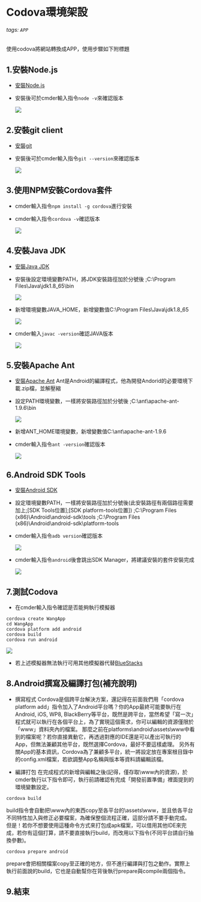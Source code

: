 # Codova環境架設
###### tags: `APP`
使用codova將網站轉換成APP，使用步驟如下附標題
## 1.安裝Node.js
- [安裝Node.js](https://nodejs.org/en/)
- 安裝後可於cmder輸入指令`node -v`來確認版本

    ![](https://i.imgur.com/9kiSccT.png)
## 2.安裝git client
- [安裝git](https://git-scm.com/)
- 安裝後可於cmder輸入指令`git --version`來確認版本

    ![](https://i.imgur.com/pw2lIyT.png)
## 3.使用NPM安裝Cordova套件
- cmder輸入指令`npm install -g cordova`進行安裝
- cmder輸入指令`cordova -v`確認版本

    ![](https://i.imgur.com/aKd8ECg.png)
## 4.安裝Java JDK
- [安裝Java JDK](http://www.oracle.com/technetwork/java/javase/downloads/jdk8-downloads-2133151.html)
- 安裝後設定環境變數PATH，將JDK安裝路徑加於分號後
;C:\Program Files\Java\jdk1.8_65\bin

    ![](https://i.imgur.com/irfhJpt.png)
- 新增環境變數JAVA_HOME，新增變數值C:\Program Files\Java\jdk1.8_65

    ![](https://i.imgur.com/4vZ3YMH.png)
- cmder輸入`javac -version`確認JAVA版本

    ![](https://i.imgur.com/HJrFbU3.png)
## 5.安裝Apache Ant
- [安裝Apache Ant](http://ant.apache.org/bindownload.cgi)
Ant是Android的編譯程式，他為開發Andorid的必要環境下載.zip檔，並解壓縮
- 設定PATH環境變數，一樣將安裝路徑加於分號後
;C:\ant\apache-ant-1.9.6\bin

    ![](https://i.imgur.com/nonF8pc.png)
- 新增ANT_HOME環境變數，新增變數值C:\ant\apache-ant-1.9.6
- cmder輸入指令`ant -version`確認版本

    ![](https://i.imgur.com/px9XJYd.png)
## 6.Android SDK Tools
- [安裝Android SDK](https://developer.android.com/studio/index.html?hl=zh-tw)
- 設定環境變數PATH，一樣將安裝路徑加於分號後(此安裝路徑有兩個路徑需要加上;[SDK Tools位置];[SDK platform-tools位置])
;C:\Program Files (x86)\Android\android-sdk\tools
;C:\Program Files (x86)\Android\android-sdk\platform-tools
- cmder輸入指令`adb version`確認版本

    ![](https://i.imgur.com/Od4rN9u.png)
- cmder輸入指令`android`後會跳出SDK Manager，將建議安裝的套件安裝完成

    ![](https://i.imgur.com/WmDxqmS.png)
## 7.測試Codova
- 在cmder輸入指令確認是否能夠執行模擬器
```linux=
cordova create WangApp
cd WangApp
cordova platform add android
cordova build
cordova run android
```
![](https://i.imgur.com/76cVYXw.png)
- 若上述模擬器無法執行可用其他模擬器代替[BlueStacks](http://www.bluestacks.com/download.html?utm_campaign=homepage-dl-button)
## 8.Android撰寫及編譯打包(補充說明)
- 撰寫程式
Cordova是個跨平台解決方案，還記得在前面我們用「cordova platform add」指令加入了Android平台嗎？你的App最終可能要執行在Android, iOS, WP8, BlackBerry等平台，既然是跨平台，當然希望「寫一次」程式就可以執行在各個平台上，為了實現這個需求，你可以編輯的資源僅限於「www」資料夾內的檔案。
    那麼之前在platforms\android\assets\www中看到的檔案呢？若你直接異動它，再透過對應的IDE還是可以產出可執行的App，但無法兼顧其他平台，既然選擇Cordova，最好不要這樣處理。
    另外有關App的基本資訊，Cordova為了兼顧多平台，統一將設定放在專案根目錄中的config.xml檔案，若欲調整App名稱與版本等資料請編輯該檔。

- 編譯打包
在完成程式的新增與編輯之後(記得，僅存取\www內的資源)，於cmder執行以下指令即可，執行前請確認有完成「開發前置準備」裡面提到的環境變數設定。
```htmlmixed=
cordova build
```
build指令會自動把\www內的東西copy至各平台的\assets\www，並且依各平台不同特性加入與修正必要檔案，為確保整個流程正確，這部分請不要手動完成。
     但是！若你不想要使用這種命令方式來打包成apk檔案，可以借用其他IDE來完成，若你有這個打算，請不要直接執行build，而改用以下指令(不同平台請自行抽換參數)。
```htmlmixed=
cordova prepare android
```
prepare會把相關檔案copy至正確的地方，但不進行編譯與打包之動作。實際上執行前面說的build，它也是自動幫你在背後執行prepare與compile兩個指令。
## 9.結束
